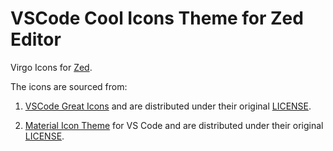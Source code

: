 # VSCode Cool Icons Theme for Zed Editor

Virgo Icons for [Zed](https://zed.dev/).

The icons are sourced from:

1. [VSCode Great Icons](https://github.com/EmmanuelBeziat/vscode-great-icons) and are distributed under their original [LICENSE](https://github.com/EmmanuelBeziat/vscode-great-icons/blob/main/LICENSE).

2. [Material Icon Theme](https://github.com/material-extensions/vscode-material-icon-theme) for VS Code and are distributed under their original [LICENSE](./icons/LICENSE).